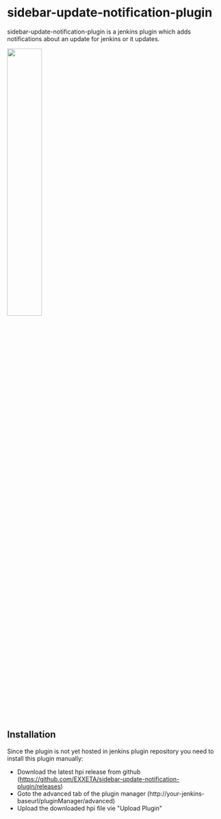 sidebar-update-notification-plugin
==================================
sidebar-update-notification-plugin is a jenkins plugin which adds notifications about an update for jenkins or it updates.

<img src="http://s14.directupload.net/images/141105/plj6gvc4.png" width="40%" height="40%" />

## Installation
Since the plugin is not yet hosted in jenkins plugin repository you need to install this plugin manually:

* Download the latest hpi release from github (https://github.com/EXXETA/sidebar-update-notification-plugin/releases)
* Goto the advanced tab of the plugin manager (http://your-jenkins-baseurl/pluginManager/advanced)
* Upload the downloaded hpi file vie "Upload Plugin"

